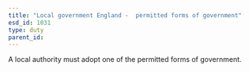 ```yaml
---
title: "Local government England -  permitted forms of government"
esd_id: 1031
type: duty
parent_id:  
---
```


A local authority must adopt one of the permitted forms of government.

